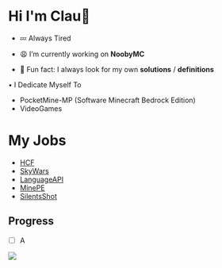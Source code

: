 # Hi I'm Clau👋

- 💤 Always Tired

- 😩 I’m currently working on **NoobyMC**
- 💯 Fun fact: I always look for my own **solutions** / **definitions**

• I Dedicate Myself To

- PocketMine-MP (Software Minecraft Bedrock Edition)
- VideoGames

# My Jobs

- [HCF](https://github.com/SrClau/HCF)
- [SkyWars](https://github.com/SrClau/NOPOR)
- [LanguageAPI](https://github.com/SrClau/LanguageAPI)
- [MinePE](https://github.com/SrClau/MinePECPP)
- [SilentsShot](https://github.com/TEST/SilentsShotGame)

## Progress
- [ ] A

<p alight="center">
 <img src="tosdjdjdjdksj"/>
</p>

<!--
**SrClau/SrClau** is a ✨ _special_ ✨ repository because its `README.md` (this file) appears on your GitHub profile.

Here are some ideas to get you started:

- 🔭 I’m currently working on ...
- 🌱 I’m currently learning ...
- 👯 I’m looking to collaborate on ...
- 🤔 I’m looking for help with ...
- 💬 Ask me about ...
- 📫 How to reach me: ...
- 😄 Pronouns: ...
- ⚡ Fun fact: ...
- 📖 I’m currently learning Web Development
-->